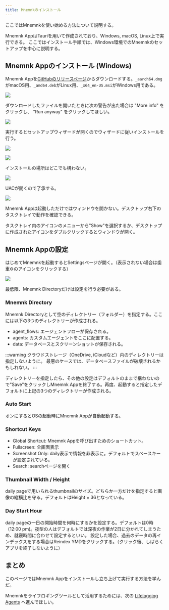 ```yaml
---
title: Mnemnkのインストール
---
```

ここではMnemnkを使い始める方法について説明する。

Mnemnk AppはTauriを用いて作成されており、Windows, macOS, Linux上で実行できる。
ここではインストール手順では、Windows環境でのMnemnkのセットアップを中心に説明する。

## Mnemnk Appのインストール (Windows)

Mnemnk Appを[GitHubのリリースページ](https://github.com/mnemnk/mnemnk-app/releases)からダウンロードする。`_aarch64.dmg`がmacOS用、`_amd64.deb`がLinux用、`_x64_en-US.msi`がWindows用である。

![](/images/guide/getting-started/mnemnk-release-page.png)

ダウンロードしたファイルを開いたときに次の警告が出た場合は "More info" をクリックし、 "Run anyway" をクリックしてほしい。

![](/images/guide/getting-started/windows-protect.png)

実行するとセットアップウィザードが開くのでウィザードに従いインストールを行う。

![](/images/guide/getting-started/mnemnk-setup-wizard1.png)

![](/images/guide/getting-started/mnemnk-setup-wizard2.png)

インストールの場所はどこでも構わない。

![](/images/guide/getting-started/mnemnk-setup-wizard3.png)

UACが開くので了承する。

![](/images/guide/getting-started/mnemnk-setup-wizard4.png)

Mnemnk Appは起動しただけではウィンドウを開かない。デスクトップ右下のタスクトレイで動作を確認できる。

タスクトレイ内のアイコンのメニューから"Show"を選択するか、デスクトップに作成されたアイコンをダブルクリックするとウィンドウが開く。

## Mnemnk Appの設定

はじめてMnemnkを起動するとSettingsページが開く。（表示されない場合は歯車⚙のアイコンをクリックする）

![](/images/guide/getting-started/settings.png)

最低限、Mnemnk Directoryだけは設定を行う必要がある。

### Mnemnk Directory

Mnemnk Directoryとして空のディレクトリー（フォルダー）を指定する。ここには以下の3つのディレクトリーが作成される。

- agent_flows: エージェントフローが保存される。
- agents: カスタムエージェントをここに配置する。
- data: データベースとスクリーンショットが保存される。

:::warning
クラウドストレージ（OneDrive, iCloudなど）内のディレクトリーは指定しないように。
最悪のケースでは、データベースファイルが破壊されるかもしれない。
:::

ディレクトリーを指定したら、その他の設定はデフォルトのままで構わないので"Save"をクリックしMnemnk Appを終了する。再度、起動すると指定したデフォルトに上記の3つのディレクトリーが作成される。

<Expansion title="その他の設定 (Optional)" showIcon={false}>

### Auto Start

オンにするとOSの起動時にMnemnk Appが自動起動する。

### Shortcut Keys

- Global Shortcut: Mnemnk Appを呼び出すためのショートカット。
- Fullscreen: 全画面表示
- Screenshot Only: daily表示で情報を非表示に。デフォルトでスペースキーが設定されている。
- Search: searchページを開く

### Thumbnail Width / Height

daily pageで用いられるthumbnailのサイズ。どちらか一方だけを指定すると画像の縦横比を守る。デフォルトはHeight = 36となっている。

### Day Start Hour

daily pageの一日の開始時間を何時にするかを設定する。デフォルトは0時（12:00 pm)。夜型の人はデフォルトでは深夜の作業が2日に分かれてしまうため、就寝時間に合わせて設定するといい。
設定した場合、過去のデータの再インデックスをする場合はReindex YMDをクリックする。（クリック後、しばらくアプリを終了しないように）

</Expansion>

## まとめ

このページではMnemnk Appをインストールし立ち上げて実行する方法を学んだ。

Mnemnkをライフロギングツールとして活用するためには、次の [Lifelogging Agents](/guide/lifelogging-agents) へ進んでほしい。
